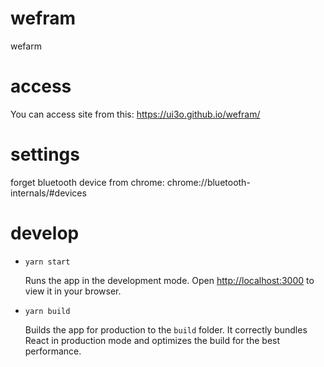 # wefram

wefarm

# access

You can access site from this: https://ui3o.github.io/wefram/

# settings

forget bluetooth device from chrome: chrome://bluetooth-internals/#devices

# develop

* `yarn start`

  Runs the app in the development mode.
  Open [http://localhost:3000](http://localhost:3000) to view it in your browser.

* `yarn build`

  Builds the app for production to the `build` folder.
  It correctly bundles React in production mode and optimizes the build for the best performance.